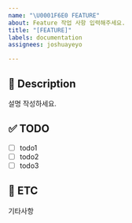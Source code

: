 ```yaml
---
name: "\U0001F6E0️ FEATURE"
about: Feature 작업 사항 입력해주세요.
title: "[FEATURE]"
labels: documentation
assignees: joshuayeyo

---
```


## 📄 Description
설명 작성하세요.

## ✅ TODO
- [ ] todo1
- [ ] todo2
- [ ] todo3

## 🎸 ETC
기타사항
